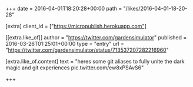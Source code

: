 +++
date = 2016-04-01T18:20:28+00:00
path = "/likes/2016-04-01-18-20-28"

[extra]
client_id = ["https://micropublish.herokuapp.com"]

[[extra.like_of]]
author = "https://twitter.com/gardensimulator"
published = 2016-03-26T01:25:01+00:00
type = "entry"
url = "https://twitter.com/gardensimulator/status/713537207282216960"

[extra.like_of.content]
text = "heres some git aliases to fully unite the dark magic and git experiences pic.twitter.com/ew8xPSAvS6"

+++

